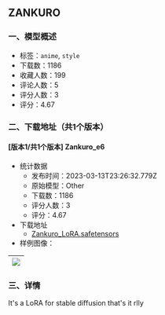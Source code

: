 ## ZANKURO
### 一、模型概述

- 标签：`anime`, `style`
- 下载数：1186
- 收藏人数：199
- 评论人数：5
- 评分人数：3
- 评分：4.67

### 二、下载地址（共1个版本）

#### [版本1/共1个版本] Zankuro_e6

- 统计数据
  - 发布时间：2023-03-13T23:26:32.779Z
  - 原始模型：Other
  - 下载数：1186
  - 评分人数：3
  - 评分：4.67
- 下载地址
  - [Zankuro_LoRA.safetensors](https://civitai.com/api/download/models/8906)
- 样例图像：

| <img src="https://image.civitai.com/xG1nkqKTMzGDvpLrqFT7WA/3eb937bf-e52f-4b68-4471-112b9d184f00/width=450/85155.jpeg" /> |
| ---- |


### 三、详情
<p>It's a LoRA for stable diffusion that's it rlly</p>